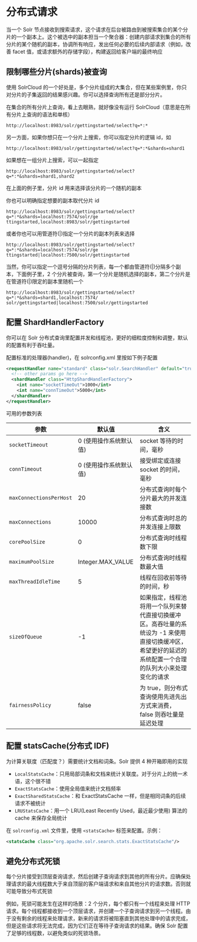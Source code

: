 # 分布式请求

当一个 Solr 节点接收到搜索请求，这个请求在后台被路由到被搜索集合的某个分片的一个副本上。这个被选中的副本担当一个聚合器：创建内部请求到集合的所有分片的某个随机的副本，协调所有响应，发出任何必要的后续内部请求（例如，改善 facet 值，或请求额外的存储字段），构建返回给客户端的最终响应

## 限制哪些分片(shards)被查询

使用 SolrCloud 的一个好处是，多个分片组成的大集合，但在某些案例里，你只对分片的子集返回的结果感兴趣。你可以选择查询所有还是部分分片。

在集合的所有分片上查询，看上去眼熟，就好像没有运行 SolrCloud（意思是在所有分片上查询的语法和单核）

```
http://localhost:8983/solr/gettingstarted/select?q=*:*
```

另一方面，如果你想只在一个分片上搜索，你可以指定分片的逻辑 id，如

```
http://localhost:8983/solr/gettingstarted/select?q=*:*&shards=shard1
```

如果想在一组分片上搜索，可以一起指定

```
http://localhost:8983/solr/gettingstarted/select?q=*:*&shards=shard1,shard2
```

在上面的例子里，分片 id 用来选择该分片的一个随机的副本

你也可以明确指定想要的副本取代分片 id

```
http://localhost:8983/solr/gettingstarted/select?q=*:*&shards=localhost:7574/solr/ge
ttingstarted,localhost:8983/solr/gettingstarted
```

或者你也可以用管道符(|)指定一个分片的副本列表来选择

```
http://localhost:8983/solr/gettingstarted/select?q=*:*&shards=localhost:7574/solr/ge
ttingstarted|localhost:7500/solr/gettingstarted
```

当然，你可以指定一个逗号分隔的分片列表，每一个都由管道符(|)分隔多个副本，下面例子里，2 个分片被查询，第一个分片是随机选择的副本，第二个分片是在管道符(|)限定的副本里随机一个

```
http://localhost:8983/solr/gettingstarted/select?q=*:*&shards=shard1,localhost:7574/
solr/gettingstarted|localhost:7500/solr/gettingstarted
```

## 配置 ShardHandlerFactory

你可以在 Solr 分布式查询里配置并发和线程池，更好的细粒度控制和调整，默认的配置有利于吞吐量。

配置标准的处理器(handler)，在 solrconfig.xml 里按如下例子配置

```xml
<requestHandler name="standard" class="solr.SearchHandler" default="true">
  <!-- other params go here -->
  <shardHandler class="HttpShardHandlerFactory">
    <int name="socketTimeOut">1000</int>
    <int name="connTimeOut">5000</int>
  </shardHandler>
</requestHandler>
```

可用的参数列表

| 参数 | 默认值 | 含义 |
| -- | -- | -- |
| `socketTimeout` | 0 (使用操作系统默认值) | socket 等待的时间，毫秒 |
| `connTimeout` | 0 (使用操作系统默认值) | 接受绑定或连接 socket 的时间，毫秒 |
| `maxConnectionsPerHost` | 20 | 分布式查询时每个分片最大的并发连接数 |
| `maxConnections` | 10000 | 分布式查询时总的并发连接上限数 |
| `corePoolSize` | 0 | 分布式查询时线程数下限 |
| `maximumPoolSize` | Integer.MAX_VALUE | 分布式查询时线程数最大值 |
| `maxThreadIdleTime` | 5 | 线程在回收前等待的时间，秒 |
| `sizeOfQueue` | -1 | 如果指定，线程池将用一个队列来替代直接切换缓冲区。高吞吐量的系统设为 -1 来使用直接切换缓冲区，希望更好的延迟的系统配置一个合理的队列大小来处理变化的请求 |
| `fairnessPolicy` | false | 为 true，则分布式查询使用先进先出方式来消费，false 则吞吐量是延迟处理 |

## 配置 statsCache(分布式 IDF)

为计算关联度（匹配度？）需要统计文档和词条。Solr 提供 4 种开箱即用的实现

* `LocalStatsCache`：只用局部词条和文档来统计关联度。对于分片上的统一术语，这个很不错
* `ExactStatsCache`：使用全局值来统计文档频率
* `ExactSharedStatsCache`：和 ExactStatsCache 一样，但是相同词条的后续请求不被统计
* `LRUStatsCache`：用一个 LRU(Least Recently Used，最近最少使用) 算法的 cache 来保存全局统计

在 `solrconfig.xml` 文件里，使用 `<statsCache>` 标签来配置。示例：

```xml
<statsCache class="org.apache.solr.search.stats.ExactStatsCache"/>
```

## 避免分布式死锁

每个分片接受到顶层查询请求，然后创建子查询请求到其他的所有分片。应确保处理请求的最大线程数大于来自顶层的客户端请求和来自其他分片的请求数。否则就可能导致分布式死锁

例如，死锁可能发生在这样的场景：2 个分片，每个都只有一个线程来处理 HTTP 请求。每个线程都接收到一个顶层请求，并创建一个子查询请求到另一个线程。由于没有剩余的线程来处理请求，新来的请求将被阻塞直到其他处理中的请求完成，但是这些请求将无法完成，因为它们正在等待子查询请求的结果。确保 Solr 配置了足够的线程数，以避免类似的死锁场景。

